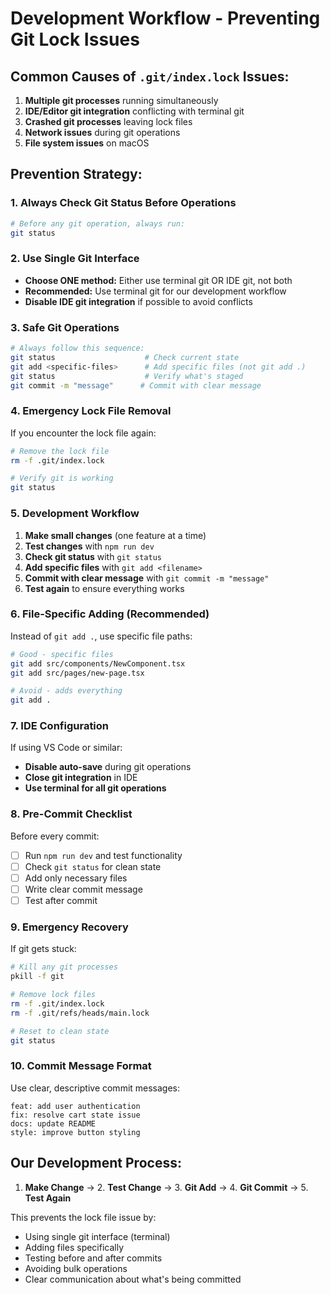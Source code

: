 # Development Workflow - Preventing Git Lock Issues

## **Common Causes of `.git/index.lock` Issues:**
1. **Multiple git processes** running simultaneously
2. **IDE/Editor git integration** conflicting with terminal git
3. **Crashed git processes** leaving lock files
4. **Network issues** during git operations
5. **File system issues** on macOS

## **Prevention Strategy:**

### **1. Always Check Git Status Before Operations**
```bash
# Before any git operation, always run:
git status
```

### **2. Use Single Git Interface**
- **Choose ONE method:** Either use terminal git OR IDE git, not both
- **Recommended:** Use terminal git for our development workflow
- **Disable IDE git integration** if possible to avoid conflicts

### **3. Safe Git Operations**
```bash
# Always follow this sequence:
git status                    # Check current state
git add <specific-files>      # Add specific files (not git add .)
git status                    # Verify what's staged
git commit -m "message"      # Commit with clear message
```

### **4. Emergency Lock File Removal**
If you encounter the lock file again:
```bash
# Remove the lock file
rm -f .git/index.lock

# Verify git is working
git status
```

### **5. Development Workflow**
1. **Make small changes** (one feature at a time)
2. **Test changes** with `npm run dev`
3. **Check git status** with `git status`
4. **Add specific files** with `git add <filename>`
5. **Commit with clear message** with `git commit -m "message"`
6. **Test again** to ensure everything works

### **6. File-Specific Adding (Recommended)**
Instead of `git add .`, use specific file paths:
```bash
# Good - specific files
git add src/components/NewComponent.tsx
git add src/pages/new-page.tsx

# Avoid - adds everything
git add .
```

### **7. IDE Configuration**
If using VS Code or similar:
- **Disable auto-save** during git operations
- **Close git integration** in IDE
- **Use terminal for all git operations**

### **8. Pre-Commit Checklist**
Before every commit:
- [ ] Run `npm run dev` and test functionality
- [ ] Check `git status` for clean state
- [ ] Add only necessary files
- [ ] Write clear commit message
- [ ] Test after commit

### **9. Emergency Recovery**
If git gets stuck:
```bash
# Kill any git processes
pkill -f git

# Remove lock files
rm -f .git/index.lock
rm -f .git/refs/heads/main.lock

# Reset to clean state
git status
```

### **10. Commit Message Format**
Use clear, descriptive commit messages:
```
feat: add user authentication
fix: resolve cart state issue
docs: update README
style: improve button styling
```

## **Our Development Process:**

1. **Make Change** → 2. **Test Change** → 3. **Git Add** → 4. **Git Commit** → 5. **Test Again**

This prevents the lock file issue by:
- Using single git interface (terminal)
- Adding files specifically
- Testing before and after commits
- Avoiding bulk operations
- Clear communication about what's being committed
